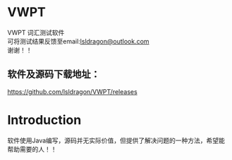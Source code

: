 # VWPT
VWPT 词汇测试软件  
可将测试结果反馈至email:lsldragon@outlook.com  
谢谢！！
## 软件及源码下载地址：
https://github.com/lsldragon/VWPT/releases 
# Introduction
 软件使用Java编写，源码并无实际价值，但提供了解决问题的一种方法，希望能帮助需要的人！！
